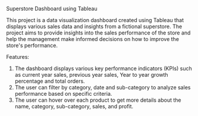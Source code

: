 Superstore Dashboard using Tableau

This project is a data visualization dashboard created using Tableau that displays various sales data and insights from a fictional superstore. The project aims to provide insights into the sales performance of the store and help the management make informed decisions on how to improve the store's performance.

Features:
1. The dashboard displays various key performance indicators (KPIs) such as current year sales, previous year sales, Year to year growth percentage and total orders.
2. The user can filter by category, date and sub-category to analyze sales performance based on specific criteria.
3. The user can hover over each product to get more details about the name, category, sub-category, sales, and profit.
